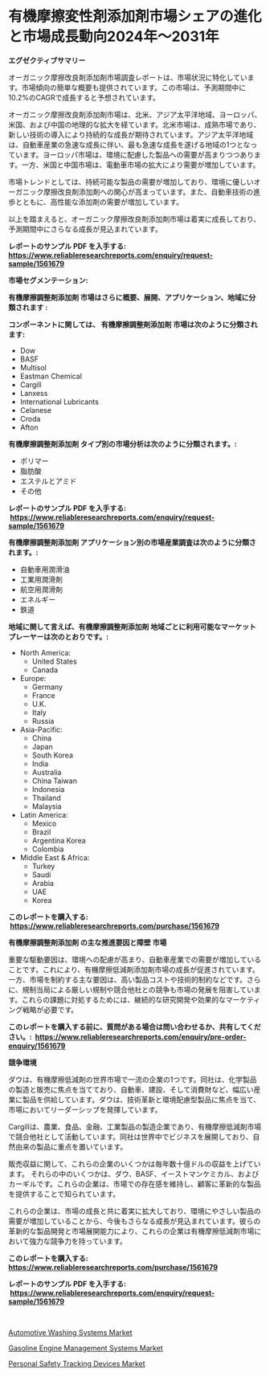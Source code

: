 <p><h1>有機摩擦変性剤添加剤市場シェアの進化と市場成長動向2024年〜2031年</h1></p><p><strong>エグゼクティブサマリー</strong></p>
<p><p>オーガニック摩擦改良剤添加剤市場調査レポートは、市場状況に特化しています。市場傾向の簡単な概要も提供されています。この市場は、予測期間中に10.2%のCAGRで成長すると予想されています。</p><p>オーガニック摩擦改良剤添加剤市場は、北米、アジア太平洋地域、ヨーロッパ、米国、および中国の地理的な拡大を経ています。北米市場は、成熟市場であり、新しい技術の導入により持続的な成長が期待されています。アジア太平洋地域は、自動車産業の急速な成長に伴い、最も急速な成長を遂げる地域の1つとなっています。ヨーロッパ市場は、環境に配慮した製品への需要が高まりつつあります。一方、米国と中国市場は、電動車市場の拡大により需要が増加しています。</p><p>市場トレンドとしては、持続可能な製品の需要が増加しており、環境に優しいオーガニック摩擦改良剤添加剤への関心が高まっています。また、自動車技術の進歩とともに、高性能な添加剤の需要が増加しています。</p><p>以上を踏まえると、オーガニック摩擦改良剤添加剤市場は着実に成長しており、予測期間中にさらなる成長が見込まれています。</p></p>
<p><strong>レポートのサンプル PDF を入手する: <a href="https://www.reliableresearchreports.com/enquiry/request-sample/1561679">https://www.reliableresearchreports.com/enquiry/request-sample/1561679</a></strong></p>
<p><strong>市場セグメンテーション:</strong></p>
<p><strong> 有機摩擦調整剤添加剤 市場はさらに概要、展開、アプリケーション、地域に分類されます :</strong></p>
<p><strong>コンポーネントに関しては、 有機摩擦調整剤添加剤 市場は次のように分類されます: &nbsp;</strong></p>
<p><ul><li>Dow</li><li>BASF</li><li>Multisol</li><li>Eastman Chemical</li><li>Cargill</li><li>Lanxess</li><li>International Lubricants</li><li>Celanese</li><li>Croda</li><li>Afton</li></ul></p>
<p><strong> 有機摩擦調整剤添加剤 タイプ別の市場分析は次のように分類されます。:</strong></p>
<p><ul><li>ポリマー</li><li>脂肪酸</li><li>エステルとアミド</li><li>その他</li></ul></p>
<p><strong>レポートのサンプル PDF を入手する: &nbsp;<a href="https://www.reliableresearchreports.com/enquiry/request-sample/1561679">https://www.reliableresearchreports.com/enquiry/request-sample/1561679</a></strong></p>
<p><strong> 有機摩擦調整剤添加剤 アプリケーション別の市場産業調査は次のように分類されます。:</strong></p>
<p><ul><li>自動車用潤滑油</li><li>工業用潤滑剤</li><li>航空用潤滑剤</li><li>エネルギー</li><li>鉄道</li></ul></p>
<p><strong>地域に関して言えば、有機摩擦調整剤添加剤 地域ごとに利用可能なマーケットプレーヤーは次のとおりです。:</strong></p>
<p><ul>
    <li>
        North America:
        <ul>
            <li>United States</li>
            <li>Canada</li>
        </ul>
    </li>
    <li>
        Europe:
        <ul>
            <li>Germany</li>
            <li>France</li>
            <li>U.K.</li>
            <li>Italy</li>
            <li>Russia</li>
        </ul>
    </li>
    <li>
        Asia-Pacific:
        <ul>
            <li>China</li>
            <li>Japan</li>
            <li>South Korea</li>
            <li>India</li>
            <li>Australia</li>
            <li>China Taiwan</li>
            <li>Indonesia</li>
            <li>Thailand</li>
            <li>Malaysia</li>
        </ul>
    </li>
    <li>
        Latin America:
        <ul>
            <li>Mexico</li>
            <li>Brazil</li>
            <li>Argentina Korea</li>
            <li>Colombia</li>
        </ul>
    </li>
    <li>
        Middle East & Africa:
        <ul>
            <li>Turkey</li>
            <li>Saudi</li>
            <li>Arabia</li>
            <li>UAE</li>
            <li>Korea</li>
        </ul>
    </li>
    </ul></p>
<p><strong>このレポートを購入する: &nbsp;<a href="https://www.reliableresearchreports.com/purchase/1561679">https://www.reliableresearchreports.com/purchase/1561679</a></strong></p>
<p><strong>有機摩擦調整剤添加剤 の主な推進要因と障壁 市場</strong></p>
<p><p>重要な駆動要因は、環境への配慮が高まり、自動車産業での需要が増加していることです。これにより、有機摩擦低減剤添加剤市場の成長が促進されています。一方、市場を制約する主な要因は、高い製品コストや技術的制約などです。さらに、規制当局による厳しい規制や競合他社との競争も市場の発展を阻害しています。これらの課題に対処するためには、継続的な研究開発や効果的なマーケティング戦略が必要です。</p></p>
<p><strong>このレポートを購入する前に、質問がある場合は問い合わせるか、共有してください。:&nbsp; <a href="https://www.reliableresearchreports.com/enquiry/pre-order-enquiry/1561679">https://www.reliableresearchreports.com/enquiry/pre-order-enquiry/1561679</a></strong></p>
<p><strong>競争環境</strong></p>
<p><p>ダウは、有機摩擦低減剤の世界市場で一流の企業の1つです。同社は、化学製品の製造と販売に焦点を当てており、自動車、建設、そして消費財など、幅広い産業に製品を供給しています。ダウは、技術革新と環境配慮型製品に焦点を当て、市場においてリーダーシップを発揮しています。</p><p>Cargillは、農業、食品、金融、工業製品の製造企業であり、有機摩擦低減剤市場で競合他社として活動しています。同社は世界中でビジネスを展開しており、自然由来の製品に重点を置いています。</p><p>販売収益に関して、これらの企業のいくつかは毎年数十億ドルの収益を上げています。 それらの中のいくつかは、ダウ、BASF、イーストマンケミカル、およびカーギルです。これらの企業は、市場での存在感を維持し、顧客に革新的な製品を提供することで知られています。</p><p>これらの企業は、市場の成長と共に着実に拡大しており、環境にやさしい製品の需要が増加していることから、今後もさらなる成長が見込まれています。彼らの革新的な製品開発と市場展開能力により、これらの企業は有機摩擦低減剤市場において強力な競争力を持っています。</p></p>
<p><strong>このレポートを購入する: &nbsp; <a href="https://www.reliableresearchreports.com/purchase/1561679">https://www.reliableresearchreports.com/purchase/1561679</a></strong></p>
<p><strong>レポートのサンプル PDF を入手する: &nbsp;<a href="https://www.reliableresearchreports.com/enquiry/request-sample/1561679">https://www.reliableresearchreports.com/enquiry/request-sample/1561679</a></strong><strong></strong></p>
<p>&nbsp;</p>
<p><p><a href="https://pretty-mail-caf.notion.site/Automotive-Washing-Systems-Market-Dynamics-2024-2031-Also-about-Its-Market-Trends-Projections-and-dc374b2ee4d748e095c08d8da2486fe5">Automotive Washing Systems Market</a></p><p><a href="https://flame-sidecar-702.notion.site/Gasoline-Engine-Management-Systems-Market-Size-Market-Share-and-Global-Market-Analysis-Report-2024-8cae62af43f1416f8d9d2b55652e4e38">Gasoline Engine Management Systems Market</a></p><p><a href="https://view.publitas.com/reportprime-1/personal-safety-tracking-devices-market-analysis-and-market-size-global-industry-overview-market-segmentation-and-forecast-2024-to-2031/">Personal Safety Tracking Devices Market</a></p></p>